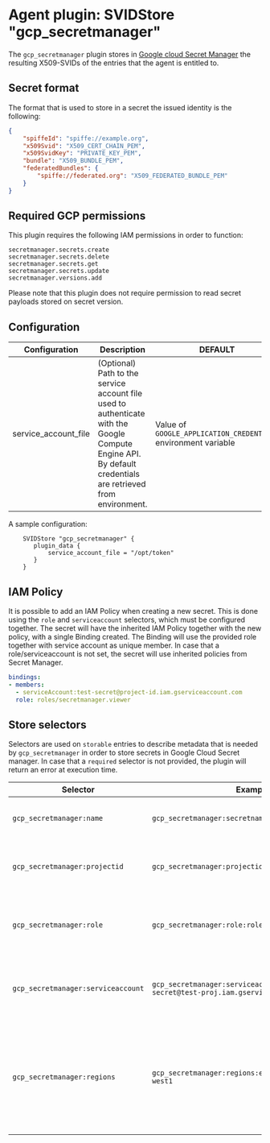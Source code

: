 # Agent plugin: SVIDStore "gcp_secretmanager"

The `gcp_secretmanager` plugin stores in [Google cloud Secret Manager](https://cloud.google.com/secret-manager) the resulting X509-SVIDs of the entries that the agent is entitled to.

## Secret format

The format that is used to store in a secret the issued identity is the following:

```json
{
    "spiffeId": "spiffe://example.org",
    "x509Svid": "X509_CERT_CHAIN_PEM",
    "x509SvidKey": "PRIVATE_KEY_PEM",
    "bundle": "X509_BUNDLE_PEM",
    "federatedBundles": {
        "spiffe://federated.org": "X509_FEDERATED_BUNDLE_PEM"
    }
}
```

## Required GCP permissions

This plugin requires the following IAM permissions in order to function:

```text
secretmanager.secrets.create
secretmanager.secrets.delete
secretmanager.secrets.get
secretmanager.secrets.update
secretmanager.versions.add
```

Please note that this plugin does not require permission to read secret payloads stored on secret version.

## Configuration

| Configuration        | Description                                                                                                                                                 | DEFAULT                                                        |
|----------------------|-------------------------------------------------------------------------------------------------------------------------------------------------------------|----------------------------------------------------------------|
| service_account_file | (Optional) Path to the service account file used to authenticate with the Google Compute Engine API. By default credentials are retrieved from environment. | Value of `GOOGLE_APPLICATION_CREDENTIALS` environment variable |

A sample configuration:

```hcl
    SVIDStore "gcp_secretmanager" {
       plugin_data {
           service_account_file = "/opt/token"
       }
    }
```

## IAM Policy

It is possible to add an IAM Policy when creating a new secret. This is done using the `role` and `serviceaccount` selectors, which must be configured together.
The secret will have the inherited IAM Policy together with the new policy, with a single Binding created. The Binding will use the provided role together with service account as unique member.
In case that a role/serviceaccount is not set, the secret will use inherited policies from Secret Manager.

```yaml
bindings:
- members:
  - serviceAccount:test-secret@project-id.iam.gserviceaccount.com
  role: roles/secretmanager.viewer
```

## Store selectors

Selectors are used on `storable` entries to describe metadata that is needed by `gcp_secretmanager` in order to store secrets in Google Cloud Secret manager. In case that a `required` selector is not provided, the plugin will return an error at execution time.

| Selector                           | Example                                                                          | Required | Description                                                                |
|------------------------------------|----------------------------------------------------------------------------------|----------|----------------------------------------------------------------------------|
| `gcp_secretmanager:name`           | `gcp_secretmanager:secretname:some-name`                                         | x        | The secret name where SVID will be stored                                  |
| `gcp_secretmanager:projectid`      | `gcp_secretmanager:projectid:some-project`                                       | x        | The Google Cloud project ID which the plugin will use Secret Manager       |
| `gcp_secretmanager:role`           | `gcp_secretmanager:role:roles/secretmanager.viewer`                              | -        | The Google Cloud role id for IAM policy (serviceaccount required when set) |
| `gcp_secretmanager:serviceaccount` | `gcp_secretmanager:serviceaccount:test-secret@test-proj.iam.gserviceaccount.com` | -        | The Google Cloud Service account for IAM policy (role required when set)   |
| `gcp_secretmanager:regions`        | `gcp_secretmanager:regions:europe-north1,europe-west1`                    | -        | List of Google Cloud Region to create the secret in, this is immutable and can not be changed (Omit to use automatic region selection)                   |